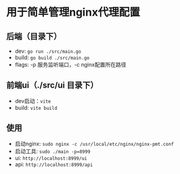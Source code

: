 # 用于简单管理nginx代理配置

## 后端（目录下）
* dev: `go run ./src/main.go`
* build: `go build ./src/main.go`
* flags: -p 服务监听端口，-c nginx配置所在路径

## 前端ui（./src/ui 目录下）
* dev启动：`vite`
* build: `vite build`

## 使用
* 启动nginx: `sudo nginx -c /usr/local/etc/nginx/nginx-pmt.conf`
* 启动工具: `sudo ./main -p=8999`
* ui: `http://localhost:8999/ui`
* api: `http://localhost:8999/api`
